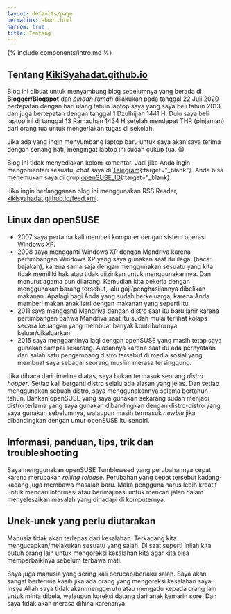 ```yaml
---
layout: defaults/page
permalink: about.html
narrow: true
title: Tentang
---
```


{% include components/intro.md %}

## Tentang [KikiSyahadat.github.io]({{site.baseurl}}/)

Blog ini dibuat untuk menyambung blog sebelumnya yang berada di **Blogger/Blogspot** dan *pindah rumah* dilakukan pada tanggal 22 Juli 2020 bertepatan dengan hari ulang tahun laptop saya yang saya beli tahun 2013 dan juga bertepatan dengan tanggal 1 Dzulhijjah 1441 H. Dulu saya beli laptop ini di tanggal 13 Ramadhan 1434 H setelah mendapat THR (pinjaman) dari orang tua untuk mengerjakan tugas di sekolah.

Jika ada yang ingin menyumbang laptop baru untuk saya akan saya terima dengan senang hati, mengingat laptop ini sudah cukup tua. :grin:

Blog ini tidak menyediakan kolom komentar. Jadi jika Anda ingin mengomentari sesuatu, *chat* saya di [Telegram](https://telegram.org/){:target="_blank"}. Anda bisa menemukan saya di grup [openSUSE_ID](https://t.me/openSUSE_ID){:target="_blank}.

Jika ingin berlangganan blog ini menggunakan RSS Reader, [kikisyahadat.github.io/feed.xml]({{site.baseurl}}/feed.xml).

## Linux dan openSUSE

- 2007 saya pertama kali membeli komputer dengan sistem operasi Windows XP.
- 2008 saya mengganti Windows XP dengan Mandriva karena pertimbangan Windows XP yang saya gunakan saat itu ilegal (baca: bajakan), karena sama saja dengan menggunakan sesuatu yang kita tidak memiliki hak atau tidak diizinkan untuk menggunakannya. Dan menurut agama pun dilarang. Kemudian kita bekerja dengan menggunakan barang tersebut, lalu gaji/penghasilannya dibelikan makanan. Apalagi bagi Anda yang sudah berkeluarga, karena Anda memberi makan anak istri dengan makanan yang seperti itu.
- 2011 saya mengganti Mandriva dengan distro saat itu baru lahir karena pertimbangan bahwa Mandriva saat itu sudah mulai terlihat kolaps secara keuangan yang membuat banyak kontributornya keluar/dikeluarkan.
- 2015 saya menggantinya lagi dengan openSUSE yang masih tetap saya gunakan sampai sekarang. Alasannya karena saat itu ada pernyataan dari salah satu pengembang distro tersebut di media sosial yang membuat saya sebagai seorang muslim merasa tersinggung.

Jika dibaca dari timeline diatas, saya bukan termasuk seorang *distro hopper*. Setiap kali berganti distro selalu ada alasan yang jelas. Dan setiap menggunakan sebuah distro, saya menggunakannya selama bertahun-tahun. Bahkan openSUSE yang saya gunakan sekarang sudah menjadi distro terlama yang saya gunakan dibandingkan dengan distro-distro yang saya gunakan sebelumnya, walaupun masih termasuk *newbie* jika dibandingkan dengan umur openSUSE itu sendiri.

## Informasi, panduan, tips, trik dan troubleshooting

Saya menggunakan openSUSE Tumbleweed yang perubahannya cepat karena merupakan *rolling release*. Perubahan yang cepat tersebut kadang-kadang juga membawa masalah baru. Maka pengguna harus lebih kreatif untuk mencari informasi atau berimajinasi untuk mencari jalan dalam menyelesaikan masalah yang dihadapi di komputernya.

## Unek-unek yang perlu diutarakan

Manusia tidak akan terlepas dari kesalahan. Terkadang kita mengucapkan/melakukan sesuatu yang salah. Di saat seperti inilah kita butuh orang lain untuk mengoreksi kesalahan kita agar kita bisa memperbaikinya sebelum terbawa mati.

Saya juga manusia yang sering kali berucap/berlaku salah. Saya akan sangat berterima kasih jika ada orang yang mengoreksi kesalahan saya. Insya Allah saya tidak akan menggerutu atau mengadu kepada orang lain untuk minta dibela, walaupun koreksi datang dari anak kemarin sore. Dan saya tidak akan merasa dihina karenanya.

